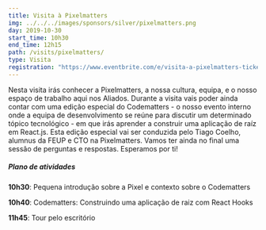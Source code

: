 ```yaml
---
title: Visita à Pixelmatters
img: ../../../images/sponsors/silver/pixelmatters.png
day: 2019-10-30
start_time: 10h30
end_time: 12h15
path: /visits/pixelmatters/
type: Visita
registration: "https://www.eventbrite.com/e/visita-a-pixelmatters-tickets-75828895267"
---
```


Nesta visita irás conhecer a Pixelmatters, a nossa cultura, equipa, e o nosso espaço de trabalho aqui nos Aliados. Durante a visita vais poder ainda contar com uma edição especial do Codematters - o nosso evento interno onde a equipa de desenvolvimento se reúne para discutir um determinado tópico tecnológico - em que irás aprender a construir uma aplicação de raíz em React.js. Esta edição especial vai ser conduzida pelo Tiago Coelho, alumnus da FEUP e CTO na Pixelmatters. Vamos ter ainda no final uma sessão de perguntas e respostas. Esperamos por ti!

##### Plano de atividades

**10h30**: Pequena introdução sobre a Pixel e contexto sobre o Codematters

**10h40**: Codematters: Construindo uma aplicação de raiz com React Hooks

**11h45**: Tour pelo escritório
